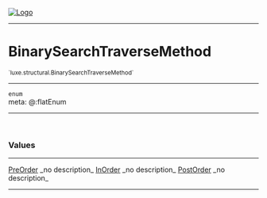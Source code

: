 
[![Logo](../../../images/logo.png)](../../../api/index.html)

---


<h1>BinarySearchTraverseMethod</h1>
<small>`luxe.structural.BinarySearchTraverseMethod`</small>



<hr/>

`enum`<br/><span class="meta">
meta: @:flatEnum</span>

<hr/>


&nbsp;
&nbsp;



<h3>Values</h3> <hr/><span class="member signature apipage">
            <a name="PreOrder"><a class="lift" href="#PreOrder">PreOrder</a></a>
        </span>
        <span class="small_desc_flat"> _no description_ </span><span class="member signature apipage">
            <a name="InOrder"><a class="lift" href="#InOrder">InOrder</a></a>
        </span>
        <span class="small_desc_flat"> _no description_ </span><span class="member signature apipage">
            <a name="PostOrder"><a class="lift" href="#PostOrder">PostOrder</a></a>
        </span>
        <span class="small_desc_flat"> _no description_ </span>



<hr/>

&nbsp;
&nbsp;
&nbsp;
&nbsp;